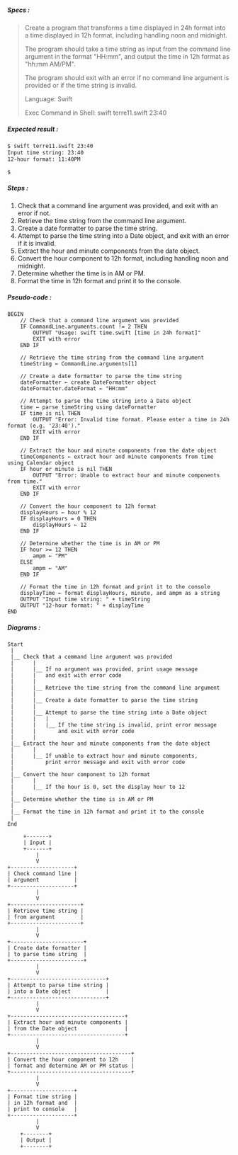 ##### Specs :

> Create a program that transforms a time displayed in 24h format
> into a time displayed in 12h format, including handling noon and midnight.
> 
> The program should take a time string as input from the command line argument
> in the format "HH:mm", and output the time in 12h format as "hh:mm AM/PM".
>
> The program should exit with an error if no command line argument is provided
> or if the time string is invalid.
>
> Language: Swift
>
> Exec Command in Shell: swift terre11.swift 23:40


##### Expected result :

```zsh
$ swift terre11.swift 23:40
Input time string: 23:40
12-hour format: 11:40PM

$ 
```

##### Steps :

1.  Check that a command line argument was provided,
    and exit with an error if not.
2.  Retrieve the time string from the command line argument.
3.  Create a date formatter to parse the time string.
4.  Attempt to parse the time string into a Date object,
    and exit with an error if it is invalid.
5.  Extract the hour and minute components from the date object.
6.  Convert the hour component to 12h format,
    including handling noon and midnight.
7.  Determine whether the time is in AM or PM.
8.  Format the time in 12h format and print it to the console.

##### Pseudo-code :

```
BEGIN
    // Check that a command line argument was provided
    IF CommandLine.arguments.count != 2 THEN
        OUTPUT "Usage: swift time.swift [time in 24h format]"
        EXIT with error
    END IF

    // Retrieve the time string from the command line argument
    timeString ← CommandLine.arguments[1]

    // Create a date formatter to parse the time string
    dateFormatter ← create DateFormatter object
    dateFormatter.dateFormat ← "HH:mm"

    // Attempt to parse the time string into a Date object
    time ← parse timeString using dateFormatter
    IF time is nil THEN
        OUTPUT "Error: Invalid time format. Please enter a time in 24h format (e.g. '23:40')."
        EXIT with error
    END IF

    // Extract the hour and minute components from the date object
    timeComponents ← extract hour and minute components from time using Calendar object
    IF hour or minute is nil THEN
        OUTPUT "Error: Unable to extract hour and minute components from time."
        EXIT with error
    END IF

    // Convert the hour component to 12h format
    displayHours ← hour % 12
    IF displayHours = 0 THEN
        displayHours ← 12
    END IF

    // Determine whether the time is in AM or PM
    IF hour >= 12 THEN
        ampm ← "PM"
    ELSE
        ampm ← "AM"
    END IF

    // Format the time in 12h format and print it to the console
    displayTime ← format displayHours, minute, and ampm as a string
    OUTPUT "Input time string: " + timeString
    OUTPUT "12-hour format: " + displayTime
END
```

##### Diagrams :

```
Start
 |
 |__ Check that a command line argument was provided
 |      |
 |      |__ If no argument was provided, print usage message
 |      |   and exit with error code
 |      |
 |      |__ Retrieve the time string from the command line argument
 |      |
 |      |__ Create a date formatter to parse the time string
 |      |
 |      |__ Attempt to parse the time string into a Date object
 |      |   |
 |      |   |__ If the time string is invalid, print error message
 |      |       and exit with error code
 |      |
 |__ Extract the hour and minute components from the date object
 |      |
 |      |__ If unable to extract hour and minute components, 
 |          print error message and exit with error code
 | 
 |__ Convert the hour component to 12h format
 |      |
 |      |__ If the hour is 0, set the display hour to 12
 | 
 |__ Determine whether the time is in AM or PM
 | 
 |__ Format the time in 12h format and print it to the console
 |
End
```

```
     +-------+
     | Input |
     +-------+
         |
         V
+--------------------+
| Check command line |
| argument           |
+--------------------+
         |
         V
+----------------------+
| Retrieve time string |
| from argument        |
+----------------------+
         |
         V
+-----------------------+
| Create date formatter |
| to parse time string  |
+-----------------------+
         |
         V
+------------------------------+
| Attempt to parse time string |
| into a Date object           |
+------------------------------+
         |
         V
+------------------------------------+
| Extract hour and minute components |
| from the Date object               |
+------------------------------------+
         |
         V
+--------------------------------------+
| Convert the hour component to 12h    |
| format and determine AM or PM status |
+--------------------------------------+
         |
         V
+--------------------+
| Format time string |
| in 12h format and  |
| print to console   |
+--------------------+
         |
         V
    +--------+
    | Output |
    +--------+
```
